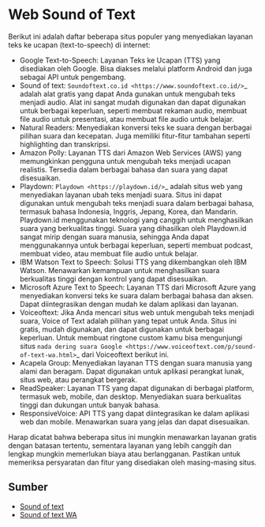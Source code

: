 Web Sound of Text
===========

Berikut ini adalah daftar beberapa situs populer yang menyediakan layanan teks ke ucapan (text-to-speech) di internet:

- Google Text-to-Speech: Layanan Teks ke Ucapan (TTS) yang disediakan oleh Google. Bisa diakses melalui platform Android dan juga sebagai API untuk pengembang.
- Sound of text: `Soundoftext.co.id <https://www.soundoftext.co.id/>`_ adalah alat gratis yang dapat Anda gunakan untuk mengubah teks menjadi audio. Alat ini sangat mudah digunakan dan dapat digunakan untuk berbagai keperluan, seperti membuat rekaman audio, membuat file audio untuk presentasi, atau membuat file audio untuk belajar.
- Natural Readers: Menyediakan konversi teks ke suara dengan berbagai pilihan suara dan kecepatan. Juga memiliki fitur-fitur tambahan seperti highlighting dan transkripsi.
- Amazon Polly: Layanan TTS dari Amazon Web Services (AWS) yang memungkinkan pengguna untuk mengubah teks menjadi ucapan realistis. Tersedia dalam berbagai bahasa dan suara yang dapat disesuaikan.
- Playdown: `Playdown <https://playdown.id/>`_ adalah situs web yang menyediakan layanan ubah teks menjadi suara. Situs ini dapat digunakan untuk mengubah teks menjadi suara dalam berbagai bahasa, termasuk bahasa Indonesia, Inggris, Jepang, Korea, dan Mandarin. Playdown.id menggunakan teknologi yang canggih untuk menghasilkan suara yang berkualitas tinggi. Suara yang dihasilkan oleh Playdown.id sangat mirip dengan suara manusia, sehingga Anda dapat menggunakannya untuk berbagai keperluan, seperti membuat podcast, membuat video, atau membuat file audio untuk belajar.
- IBM Watson Text to Speech: Solusi TTS yang dikembangkan oleh IBM Watson. Menawarkan kemampuan untuk menghasilkan suara berkualitas tinggi dengan kontrol yang dapat disesuaikan.
- Microsoft Azure Text to Speech: Layanan TTS dari Microsoft Azure yang menyediakan konversi teks ke suara dalam berbagai bahasa dan aksen. Dapat diintegrasikan dengan mudah ke dalam aplikasi dan layanan.
- Voiceoftext: Jika Anda mencari situs web untuk mengubah teks menjadi suara, Voice of Text adalah pilihan yang tepat untuk Anda. Situs ini gratis, mudah digunakan, dan dapat digunakan untuk berbagai keperluan. Untuk membuat ringtone custom kamu bisa mengunjungi situs `nada dering suara Google <https://www.voiceoftext.com/p/sound-of-text-wa.html>`_ dari Voiceoftext berikut ini.
- Acapela Group: Menyediakan layanan TTS dengan suara manusia yang alami dan beragam. Dapat digunakan untuk aplikasi perangkat lunak, situs web, atau perangkat bergerak.
- ReadSpeaker: Layanan TTS yang dapat digunakan di berbagai platform, termasuk web, mobile, dan desktop. Menyediakan suara berkualitas tinggi dan dukungan untuk banyak bahasa.
- ResponsiveVoice: API TTS yang dapat diintegrasikan ke dalam aplikasi web dan mobile. Menawarkan suara yang jelas dan dapat disesuaikan.

Harap dicatat bahwa beberapa situs ini mungkin menawarkan layanan gratis dengan batasan tertentu, sementara layanan yang lebih canggih dan lengkap mungkin memerlukan biaya atau berlangganan. Pastikan untuk memeriksa persyaratan dan fitur yang disediakan oleh masing-masing situs.

Sumber
---------------

- [Sound of text](https://www.autobild.co.id/2023/05/8-sound-of-text-wa-yang-keren-bahasa.html)
- [Sound of text WA](https://www.sebuahutas.com/sound-of-text/)

